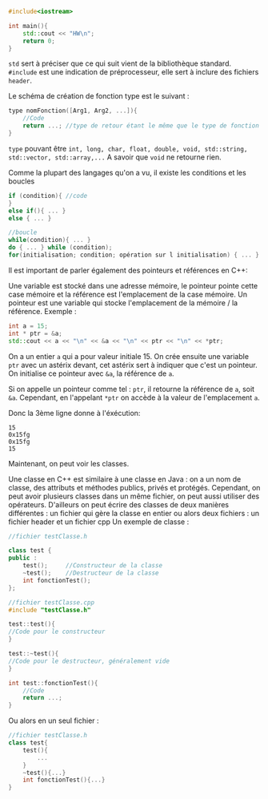 
```cpp
#include<iostream>

int main(){
	std::cout << "HW\n";
	return 0;
}
```

``std`` sert à préciser que ce qui suit vient de la bibliothèque standard.
`#include` est une indication de préprocesseur, elle sert à inclure des fichiers `header`.

Le schéma de création de fonction type est le suivant : 
```cpp
type nomFonction([Arg1, Arg2, ...]){
	//Code
	return ...; //type de retour étant le même que le type de fonction
}
```
``type`` pouvant être ``int, long, char, float, double, void, std::string, std::vector, std::array,...``
A savoir que `void` ne retourne rien.

Comme la plupart des langages qu'on a vu, il existe les conditions et les boucles
```cpp
if (condition){ //code
}
else if(){ ... }
else { ... }

//boucle
while(condition){ ... }
do { ... } while (condition);
for(initialisation; condition; opération sur l initialisation) { ... }
```

Il est important de parler également des pointeurs et références en C++:

Une variable est stocké dans une adresse mémoire, le pointeur pointe cette case mémoire et la référence est l'emplacement de la case mémoire.
Un pointeur est une variable qui stocke l'emplacement de la mémoire / la référence.
Exemple : 
```cpp
int a = 15;
int * ptr = &a;
std::cout << a << "\n" << &a << "\n" << ptr << "\n" << *ptr;
```
On a un entier `a` qui a pour valeur initiale $15$.
On crée ensuite une variable ``ptr`` avec un astérix devant, cet astérix sert à indiquer que c'est un pointeur. On initialise ce pointeur avec ``&a``, la référence de ``a``.

Si on appelle un pointeur comme tel : ``ptr``, il retourne la référence de `a`, soit `&a`. Cependant, en l'appelant ``*ptr`` on accède à la valeur de l'emplacement `a`.

Donc la 3ème ligne donne à l'éxécution:
```
15
0x15fg
0x15fg
15
```


Maintenant, on peut voir les classes.

Une classe en C++ est similaire à une classe en Java : on a un nom de classe, des attributs et méthodes publics, privés et protégés.
Cependant, on peut avoir plusieurs classes dans un même fichier, on peut aussi utiliser des opérateurs. D'ailleurs on peut écrire des classes de deux manières différentes : un fichier qui gère la classe en entier ou alors deux fichiers : un fichier header et un fichier cpp
Un exemple de classe : 
```cpp
//fichier testClasse.h

class test {
public :
	test();     //Constructeur de la classe
	~test();    //Destructeur de la classe
	int fonctionTest();
};

//fichier testClasse.cpp
#include "testClasse.h"

test::test(){
//Code pour le constructeur
}

test::~test(){
//Code pour le destructeur, généralement vide
}

int test::fonctionTest(){
	//Code
	return ...;
}

```
Ou alors en un seul fichier :
```cpp
//fichier testClasse.h
class test{
	test(){
		...
	}
	~test(){...}
	int fonctionTest(){...}
}
```
